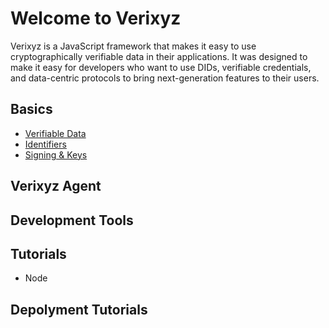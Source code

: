 # Welcome to Verixyz

Verixyz is a JavaScript framework that makes it easy to use cryptographically verifiable data in their applications. It was designed to make it easy for developers who want to use DIDs, verifiable credentials, and data-centric protocols to bring next-generation features to their users.

## Basics
- [Verifiable Data](./docs/verifiabledata.md)
- [Identifiers](./docs/indentifiers.md)
- [Signing & Keys](./docs/sign-keys.md)

## Verixyz Agent
## Development Tools

## Tutorials
- Node

## Depolyment Tutorials



